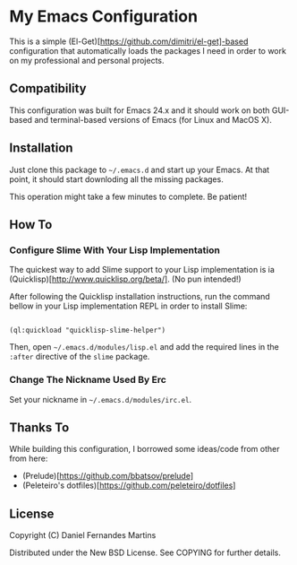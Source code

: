 # My Emacs Configuration

This is a simple (El-Get)[https://github.com/dimitri/el-get]-based
configuration that automatically loads the packages I need in order to work
on my professional and personal projects.

## Compatibility

This configuration was built for Emacs 24.x and it should work on both
GUI-based and terminal-based versions of Emacs (for Linux and MacOS X).

## Installation

Just clone this package to `~/.emacs.d` and start up your Emacs. At that
point, it should start downloding all the missing packages.

This operation might take a few minutes to complete. Be patient!

## How To

### Configure Slime With Your Lisp Implementation

The quickest way to add Slime support to your Lisp implementation is ia
(Quicklisp)[http://www.quicklisp.org/beta/]. (No pun intended!)

After following the Quicklisp installation instructions, run the command
bellow in your Lisp implementation REPL in order to install Slime:

````common-lisp

(ql:quickload "quicklisp-slime-helper")
````

Then, open `~/.emacs.d/modules/lisp.el` and add the required lines in the
`:after` directive of the `slime` package.

### Change The Nickname Used By Erc

Set your nickname in `~/.emacs.d/modules/irc.el`.

## Thanks To

While building this configuration, I borrowed some ideas/code from other from
here:

* (Prelude)[https://github.com/bbatsov/prelude]
* (Peleteiro's dotfiles)[https://github.com/peleteiro/dotfiles]

## License

Copyright (C) Daniel Fernandes Martins

Distributed under the New BSD License. See COPYING for further details.
